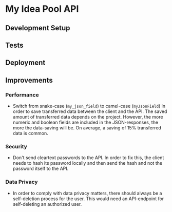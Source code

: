 # My Idea Pool API

## Development Setup

## Tests

## Deployment

## Improvements

### Performance

-   Switch from snake-case (`my_json_field`) to camel-case (`myJsonField`) in order to save transferred data between the client and the API. The saved amount of transferred data depends on the project. However, the more numeric and boolean fields are included in the JSON-responses, the more the data-saving will be. On average, a saving of 15% transferred data is common.

### Security

-   Don't send cleartext passwords to the API. In order to fix this, the client needs to hash its password locally and then send the hash and not the password itself to the API.

### Data Privacy

-   In order to comply with data privacy matters, there should always be a self-deletion process for the user. This would need an API-endpoint for self-deleting an authorized user.
